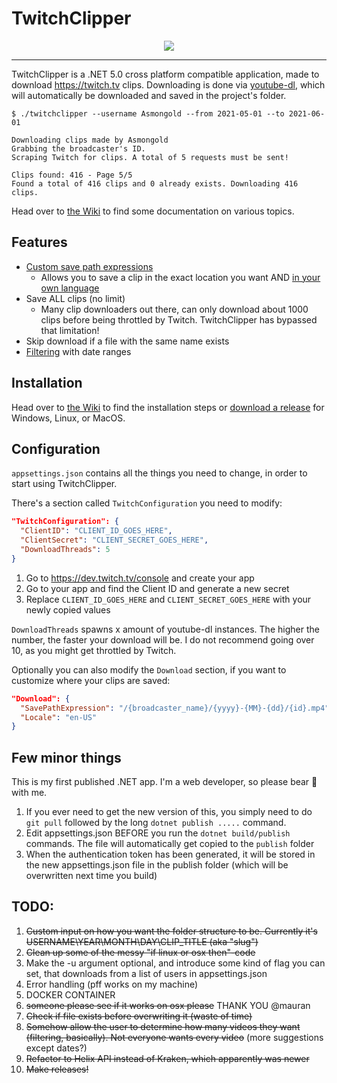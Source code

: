 # TwitchClipper
<div align="center">
 <img src="https://i.imgur.com/kZbRVEz.gif" />
</div>

<hr>

TwitchClipper is a .NET 5.0 cross platform compatible application, made to download https://twitch.tv clips. Downloading is done via [youtube-dl](https://yt-dl.org/), which will automatically be downloaded and saved in the project's folder.

```
$ ./twitchclipper --username Asmongold --from 2021-05-01 --to 2021-06-01

Downloading clips made by Asmongold
Grabbing the broadcaster's ID.
Scraping Twitch for clips. A total of 5 requests must be sent!

Clips found: 416 - Page 5/5
Found a total of 416 clips and 0 already exists. Downloading 416 clips.
```

Head over to [the Wiki](https://github.com/mortenmoulder/TwitchClipper/wiki) to find some documentation on various topics.

## Features
* [Custom save path expressions](https://github.com/mortenmoulder/TwitchClipper/wiki/Custom-save-expressions)
  * Allows you to save a clip in the exact location you want AND [in your own language](https://github.com/mortenmoulder/TwitchClipper/wiki/Language-support)
* Save ALL clips (no limit)
  * Many clip downloaders out there, can only download about 1000 clips before being throttled by Twitch. TwitchClipper has bypassed that limitation!
* Skip download if a file with the same name exists
* [Filtering](https://github.com/mortenmoulder/TwitchClipper/wiki/Command-line-arguments) with date ranges

## Installation
Head over to [the Wiki](https://github.com/mortenmoulder/TwitchClipper/wiki/Installation) to find the installation steps or [download a release](https://github.com/mortenmoulder/TwitchClipper/releases) for Windows, Linux, or MacOS.

## Configuration
`appsettings.json` contains all the things you need to change, in order to start using TwitchClipper.

There's a section called `TwitchConfiguration` you need to modify:

```json
"TwitchConfiguration": {
  "ClientID": "CLIENT_ID_GOES_HERE",
  "ClientSecret": "CLIENT_SECRET_GOES_HERE",
  "DownloadThreads": 5
}
```

1. Go to https://dev.twitch.tv/console and create your app
2. Go to your app and find the Client ID and generate a new secret
3. Replace `CLIENT_ID_GOES_HERE` and `CLIENT_SECRET_GOES_HERE` with your newly copied values

`DownloadThreads` spawns x amount of youtube-dl instances. The higher the number, the faster your download will be. I do not recommend going over 10, as you might get throttled by Twitch.

Optionally you can also modify the `Download` section, if you want to customize where your clips are saved:

```json
"Download": {
  "SavePathExpression": "/{broadcaster_name}/{yyyy}-{MM}-{dd}/{id}.mp4",
  "Locale": "en-US"
}
```

## Few minor things
This is my first published .NET app. I'm a web developer, so please bear 🐻 with me.

1. If you ever need to get the new version of this, you simply need to do `git pull` followed by the long `dotnet publish .....` command.
2. Edit appsettings.json BEFORE you run the `dotnet build/publish` commands. The file will automatically get copied to the `publish` folder
3. When the authentication token has been generated, it will be stored in the new appsettings.json file in the publish folder (which will be overwritten next time you build)

## TODO:
1. ~~Custom input on how you want the folder structure to be. Currently it's USERNAME\YEAR\MONTH\DAY\CLIP_TITLE (aka "slug")~~
2. ~~Clean up some of the messy "if linux or osx then"-code~~
3. Make the -u argument optional, and introduce some kind of flag you can set, that downloads from a list of users in appsettings.json
4. Error handling (pff works on my machine)
5. DOCKER CONTAINER
6. ~~someone please see if it works on osx please~~ THANK YOU @mauran
7. ~~Check if file exists before overwriting it (waste of time)~~
8. ~~Somehow allow the user to determine how many videos they want (filtering, basically). Not everyone wants every video~~ (more suggestions except dates?)
9. ~~Refactor to Helix API instead of Kraken, which apparently was newer~~
10. ~~Make releases!~~
